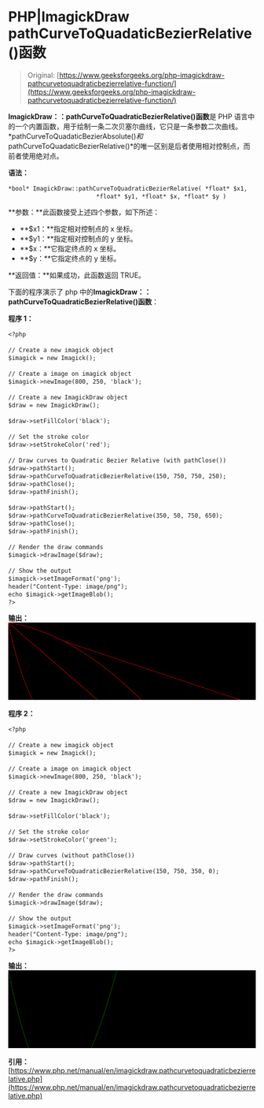 # PHP|ImagickDraw pathCurveToQuadaticBezierRelative()函数

> Original: [https://www.geeksforgeeks.org/php-imagickdraw-pathcurvetoquadraticbezierrelative-function/](https://www.geeksforgeeks.org/php-imagickdraw-pathcurvetoquadraticbezierrelative-function/)

**ImagickDraw：：pathCurveToQuadraticBezierRelative()函数**是 PHP 语言中的一个内置函数，用于绘制一条二次贝塞尔曲线，它只是一条参数二次曲线。 *pathCurveToQuadaticBezierAbsolute()*和*pathCurveToQuadaticBezierRelative()*的唯一区别是后者使用相对控制点，而前者使用绝对点。

**语法：**

```
*bool* ImagickDraw::pathCurveToQuadraticBezierRelative( *float* $x1,
                         *float* $y1, *float* $x, *float* $y )
```

**参数：**此函数接受上述四个参数，如下所述：

*   **$x1：**指定相对控制点的 x 坐标。
*   **$y1：**指定相对控制点的 y 坐标。
*   **$x：**它指定终点的 x 坐标。
*   **$y：**它指定终点的 y 坐标。

**返回值：**如果成功，此函数返回 TRUE。

下面的程序演示了 php 中的**ImagickDraw：：pathCurveToQuadraticBezierRelative()函数**：

**程序 1：**

```
<?php

// Create a new imagick object
$imagick = new Imagick();

// Create a image on imagick object
$imagick->newImage(800, 250, 'black');

// Create a new ImagickDraw object
$draw = new ImagickDraw();

$draw->setFillColor('black');

// Set the stroke color
$draw->setStrokeColor('red');

// Draw curves to Quadratic Bezier Relative (with pathClose())
$draw->pathStart();
$draw->pathCurveToQuadraticBezierRelative(150, 750, 750, 250);
$draw->pathClose();
$draw->pathFinish();

$draw->pathStart();
$draw->pathCurveToQuadraticBezierRelative(350, 50, 750, 650);
$draw->pathClose();
$draw->pathFinish();

// Render the draw commands
$imagick->drawImage($draw);

// Show the output
$imagick->setImageFormat('png');
header("Content-Type: image/png");
echo $imagick->getImageBlob();
?>
```

**输出：**
![](img/7841ac986fd8baf8b6a4ef66eaec63ef.png)

**程序 2：**

```
<?php

// Create a new imagick object
$imagick = new Imagick();

// Create a image on imagick object
$imagick->newImage(800, 250, 'black');

// Create a new ImagickDraw object
$draw = new ImagickDraw();

$draw->setFillColor('black');

// Set the stroke color
$draw->setStrokeColor('green');

// Draw curves (without pathClose())
$draw->pathStart();
$draw->pathCurveToQuadraticBezierRelative(150, 750, 350, 0);
$draw->pathFinish();

// Render the draw commands
$imagick->drawImage($draw);

// Show the output
$imagick->setImageFormat('png');
header("Content-Type: image/png");
echo $imagick->getImageBlob();
?>
```

**输出：**
![](img/175bcf796d03f38ce955c759d2e66a72.png)

**引用：**[https://www.php.net/manual/en/imagickdraw.pathcurvetoquadraticbezierrelative.php](https://www.php.net/manual/en/imagickdraw.pathcurvetoquadraticbezierrelative.php)